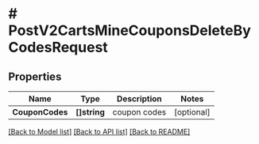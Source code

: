# # PostV2CartsMineCouponsDeleteByCodesRequest


## Properties 


Name | Type | Description | Notes
------------ | ------------- | ------------- | -------------
**CouponCodes**| **[]string** | coupon codes  | [optional]


[[Back to Model list]](../../README.md#models) [[Back to API list]](../../README.md#endpoints) [[Back to README]](../../README.md)

